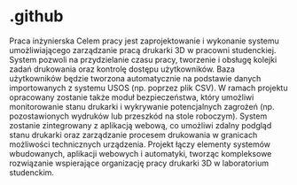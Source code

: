 # .github
Praca inżynierska
Celem pracy jest zaprojektowanie i wykonanie systemu umożliwiającego zarządzanie pracą drukarki 3D w pracowni studenckiej. System pozwoli na przydzielanie czasu pracy, tworzenie i obsługę kolejki zadań drukowania oraz kontrolę dostępu użytkowników. Baza użytkowników będzie tworzona automatycznie na podstawie danych importowanych z systemu USOS (np. poprzez plik CSV).
W ramach projektu opracowany zostanie także moduł bezpieczeństwa, który umożliwi monitorowanie stanu drukarki i wykrywanie potencjalnych zagrożeń (np. pozostawionych wydruków lub przeszkód na stole roboczym). System zostanie zintegrowany z aplikacją webową, co umożliwi zdalny podgląd stanu drukarki oraz zarządzanie procesem drukowania w granicach możliwości technicznych urządzenia.
Projekt łączy elementy systemów wbudowanych, aplikacji webowych i automatyki, tworząc kompleksowe rozwiązanie wspierające organizację pracy drukarki 3D w laboratorium studenckim.
